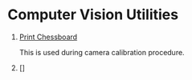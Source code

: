 # Computer Vision Utilities

1. [Print Chessboard](chessboard-pattern.ipynb)

    This is used during camera calibration procedure.
2. []